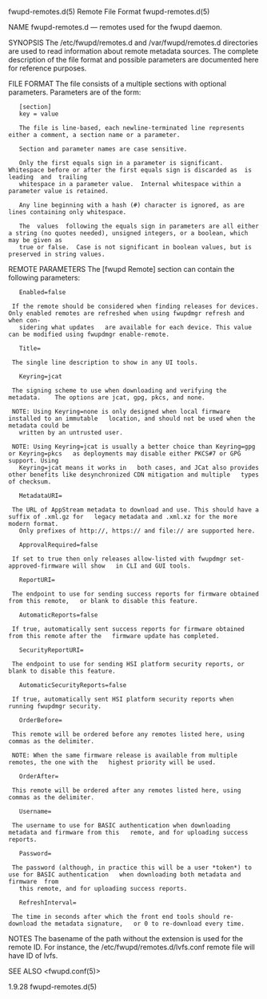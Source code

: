 fwupd-remotes.d(5)						      Remote File Format						    fwupd-remotes.d(5)

NAME
       fwupd-remotes.d — remotes used for the fwupd daemon.

SYNOPSIS
       The  /etc/fwupd/remotes.d and /var/fwupd/remotes.d directories are used to read information about remote metadata sources.  The complete description of
       the file format and possible parameters are documented here for reference purposes.

FILE FORMAT
       The file consists of a multiple sections with optional parameters. Parameters are of the form:

       [section]
       key = value

       The file is line-based, each newline-terminated line represents either a comment, a section name or a parameter.

       Section and parameter names are case sensitive.

       Only the first equals sign in a parameter is significant.  Whitespace before or after the first equals sign is discarded as  is	leading	 and  trailing
       whitespace in a parameter value.	 Internal whitespace within a parameter value is retained.

       Any line beginning with a hash (#) character is ignored, as are lines containing only whitespace.

       The  values  following the equals sign in parameters are all either a string (no quotes needed), unsigned integers, or a boolean, which may be given as
       true or false.  Case is not significant in boolean values, but is preserved in string values.

REMOTE PARAMETERS
       The [fwupd Remote] section can contain the following parameters:

       Enabled=false

	 If the remote should be considered when finding releases for devices.	  Only enabled remotes are refreshed when using fwupdmgr refresh and when con‐
       sidering what updates   are available for each device. This value can be modified using fwupdmgr enable-remote.

       Title=

	 The single line description to show in any UI tools.

       Keyring=jcat

	 The signing scheme to use when downloading and verifying the metadata.	   The options are jcat, gpg, pkcs, and none.

	 NOTE: Using Keyring=none is only designed when local firmware installed to an immutable   location, and should not be used when the metadata could be
       written by an untrusted user.

	 NOTE: Using Keyring=jcat is usually a better choice than Keyring=gpg or Keyring=pkcs	as deployments may disable either PKCS#7 or GPG support. Using
       Keyring=jcat means it works in	both cases, and JCat also provides other benefits like desynchronized CDN mitigation and multiple   types of checksum.

       MetadataURI=

	 The URL of AppStream metadata to download and use. This should have a suffix of .xml.gz for   legacy metadata and .xml.xz for the more modern format.
       Only prefixes of http://, https:// and file:// are supported here.

       ApprovalRequired=false

	 If set to true then only releases allow-listed with fwupdmgr set-approved-firmware will show	in CLI and GUI tools.

       ReportURI=

	 The endpoint to use for sending success reports for firmware obtained from this remote,   or blank to disable this feature.

       AutomaticReports=false

	 If true, automatically sent success reports for firmware obtained from this remote after the	firmware update has completed.

       SecurityReportURI=

	 The endpoint to use for sending HSI platform security reports, or blank to disable this feature.

       AutomaticSecurityReports=false

	 If true, automatically sent HSI platform security reports when running fwupdmgr security.

       OrderBefore=

	 This remote will be ordered before any remotes listed here, using commas as the delimiter.

	 NOTE: When the same firmware release is available from multiple remotes, the one with the   highest priority will be used.

       OrderAfter=

	 This remote will be ordered after any remotes listed here, using commas as the delimiter.

       Username=

	 The username to use for BASIC authentication when downloading metadata and firmware from this	 remote, and for uploading success reports.

       Password=

	 The password (although, in practice this will be a user *token*) to use for BASIC authentication   when downloading both metadata and	firmware  from
       this remote, and for uploading success reports.

       RefreshInterval=

	 The time in seconds after which the front end tools should re-download the metadata signature,	  or 0 to re-download every time.

NOTES
       The basename of the path without the extension is used for the remote ID.  For instance, the /etc/fwupd/remotes.d/lvfs.conf remote file will have ID of
       lvfs.

SEE ALSO
       <fwupd.conf(5)>

1.9.28																	    fwupd-remotes.d(5)
